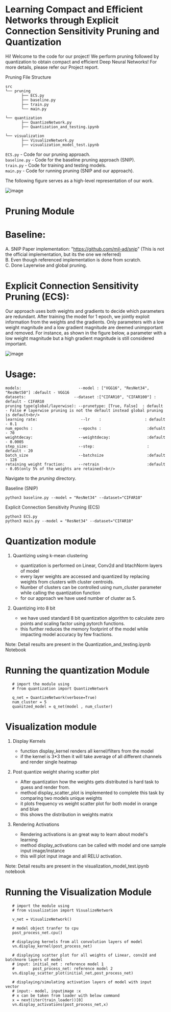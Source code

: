 # Learning Compact and Efficient Networks through Explicit Connection Sensitivity Pruning and Quantization

Hi! Welcome to the code for our project! We perform pruning followed by quantization to obtain compact and efficient Deep Neural Networks! For more details, please refer our Project report.

Pruning File Structure

```
src
└── pruning
       ├── ECS.py
       ├── baseline.py
       ├── train.py          
       └── main.py  
       
└── quantization
       ├── QuantizeNetwork.py 
       ├── Quantization_and_testing.ipynb      
       
└── visualization
       ├── VisualizeNetwork.py 
       ├── visualization_model_test.ipynb      
```
 
 ```ECS.py``` - Code for our pruning approach.<br/>
 ```baseline.py``` - Code for the baseline pruning approach (SNIP).<br/>
 ```train.py``` - Code for training and testing models.<br/>
 ```main.py``` - Code for running pruning (SNIP and our approach).<br/>


The following figure serves as a high-level representation of our work.


![image](https://user-images.githubusercontent.com/37202614/118072436-c86d0480-b377-11eb-881e-1a6d4bb8f7dc.png)

# Pruning Module

# Baseline:  
A. SNIP Paper implementation: "https://github.com/mil-ad/snip" (This is not the official implementation, but its the one we referred)<br/> 
B. Even though referenced implementation is done from scratch.<br/> 
C. Done Layerwise and global pruning.<br/>


# Explicit Connection Sensitivity Pruning (ECS):

Our approach uses both weights and gradients to decide which parameters are redundant. After training the model for 1 epoch, we jointly exploit information from the weights and the gradients. Only parameters with a low weight magnitude and a low gradient magnitude are deemed unimpportant and removed. For instance, as shown in the figure below, a parameter with a low weight magnitude but a high gradient magnitude is still considered important.

![image](https://user-images.githubusercontent.com/37202614/118072561-14b84480-b378-11eb-9c67-f8f8ec9c80d1.png)



# Usage:
```
models:                         --model : ["VGG16", "ResNet34", "ResNet50"] :default - VGG16 
datasets:                     --dataset :["CIFAR10", "CIFAR100"] : default - CIFAR10
pruning type(global/layerwise): --prunetype: [True, False]  : default - False # layerwise pruning is not the default instead global pruning is default<br/> 
learning rate:                   --lr    :                   : default - 0.1
num_epochs :                    --epochs :                    :defualt - 70
weightdecay:                    --weightdecay:                :default - 0.0005
step_size:                      --step:                       : default - 20
batch_size                      --batchsize                   :default - 128
retaining weight fraction:      --retrain                     :default - 0.05(only 5% of the weights are retained)<br/> 
```

Navigate to the _pruning_ directory. 

Baseline (SNIP)
```
python3 baseline.py --model = "ResNet34" --dataset="CIFAR10"
```

Explicit Connection Sensitivity Pruning (ECS)
```
python3 ECS.py 
python3 main.py --model = "ResNet34" --dataset="CIFAR10"
```


# Quantization module

1. Quantizing using k-mean clustering 
    - quantization is performed on Linear, Conv2d and btachNorm layers of model
    - every layer weights are accessed and quantized by replacing weights from clusters with cluster centroids.
    - Number of clusters can be controlled using num_cluster parameter while calling the quantization function
    - for our approach we have used number of cluster as 5.
    
2. Quantizing into 8 bit
    - we have used standard 8 bit quantization algorithm to calculate zero points and scaling factor using pytorch functions.
    - this further reduces the memory footprint of the model while impacting model accuracy by few fractions.
   
Note: Detail results are present in the Quantization_and_testing.ipynb Notebook
# Running the quantization Module
```
   # import the module using 
   # from quantization import QuantizeNetwork
   
   q_net = QuantizeNetwork(verbose=True)
   num_cluster = 5
   quanitzed_model = q_net(model , num_cluster)
```

 
# Visualization module

1. Display Kernels 
    - function display_kernel renders all kernel/filters from the model
    - if the kernel is 3*3 then it will take average of all different channels and render single heatmap
    
2. Post quantize weight sharing scatter plot
    - After quantization how the weights gets distributed is hard task to guess and render from.
    - method display_scatter_plot is implemented to complete this task by comparing two models unique weights
    - it plots frequency vs weight scatter plot for both model in orange and blue
    - this shows the distribution in weights matrix
   
3. Rendering Activations
   - Rendering activations is an great way to learn about model's learning
   - method display_activations can be called with model and one sample input image/instance
   - this will plot input image and all RELU activation.

Note: Detail results are present in the visualization_model_test.ipynb notebook
   
# Running the Visualization Module
```
   # import the module using 
   # from visualization import VisualizeNetwork
   
   v_net = VisualizeNetwork()
   
   # model object tranfer to cpu
   post_process_net.cpu()
   
   # displaying kernels from all convolution layers of model
   vn.display_kernel(post_process_net)
   
   # displaying scatter plot for all weights of Linear, conv2d and batchnorm layers of model
   # input: initial_net : reference model 1
   #        post_process_net: reference model 2
   vn.display_scatter_plot(initial_net,post_process_net)
   
   # displaying/simulating activation layers of model with input vector
   # input:- model, inputimage :x
   # x can be taken from loader with below command 
   x = next(iter(train_loader))[0]
   vn.display_activations(post_process_net,x)
   
```


